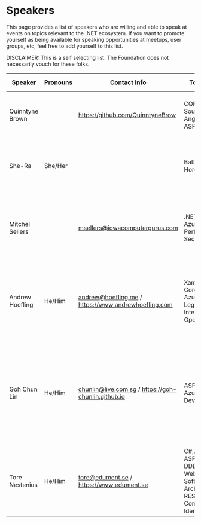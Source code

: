 # Speakers

This page provides a list of speakers who are willing and able to speak at events on topics relevant to the .NET ecosystem.
If you want to promote yourself as being available for speaking opportunities at meetups, user groups, etc, feel free to
add yourself to this list.

DISCLAIMER: This is a self selecting list. The Foundation does not necessarily vouch for these folks.

| Speaker              | Pronouns | Contact Info | Topic areas             | Travel requirements | Remote presentation? |    
| -------------------- | -------- | ------------ | ----------------------- | ------------------- | ---------------------------------- |
| Quinntyne Brown      |          | https://github.com/QuinntyneBrow              | CQRS, Event Sourcing, DDD, Angular, ASP.NET Core | Can speak anywhere in Toronto. Require travel covered elsewhere. | Yes |
| She-Ra               | She/Her  |              | Battling the evil Horde | Can speak anywhere in Etheria. Require travel + lodging covered elsewhere. | Yes |
| Mitchel Sellers      |          | msellers@iowacomputergurus.com | .NET Core, Azure DevOps, Performance, Security | Can travel anywhere within < 800 miles from Iowa with an airport close by at no cost for up to 7 events a year | If needed |
| Andrew Hoefling      | He/Him   | andrew@hoefling.me / https://www.andrewhoefling.com  | Xamarin, .NET Core, Azure, Azure DevOps, Legacy Integration, Open Source  | Willing to travel anywhere in USA/Canada. If outside the Great Lakes region, travel + lodging will be helpful but not required.  | Yes |        
| Goh Chun Lin         | He/Him   | chunlin@live.com.sg / https://goh-chunlin.github.io  | ASP .NET Core, Azure, Azure DevOps, Go  | Willing to travel anywhere in Southeast Asia, Hong Kong, Taiwan, and Japan. If outside Singapore, travel + lodging will be helpful but not required.  | Yes |     
| Tore Nestenius       | He/Him   | tore@edument.se / https://www.edument.se  | C#,.NET, ASP.NET Core, DDD, CQRS, Web Security, Software Architecture, REST, OpenID Connect, IdentityServer… | Located in Sweden, is willing to travel.  | Yes |   
